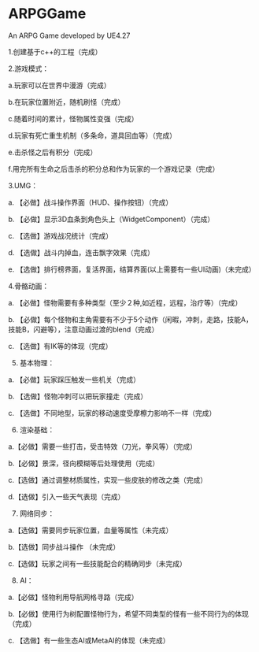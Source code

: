 # ARPGGame
An ARPG Game developed by UE4.27

1.创建基于c++的工程（完成）

2.游戏模式：

a.玩家可以在世界中漫游（完成）

b.在玩家位置附近，随机刷怪（完成）

c.随着时间的累计，怪物属性变强（完成）

d.玩家有死亡重生机制（多条命，道具回血等）（完成）

e.击杀怪之后有积分（完成）

f.用完所有生命之后击杀的积分总和作为玩家的一个游戏记录（完成）

		
3.UMG： 

a. 【必做】战斗操作界面（HUD、操作按钮）（完成）

b. 【必做】显示3D血条到角色头上（WidgetComponent）（完成）

c. 【选做】游戏战况统计（完成）

d. 【选做】战斗内掉血，连击飘字效果（完成）

e. 【选做】排行榜界面，复活界面，结算界面(以上需要有一些UI动画)（未完成）


4.骨骼动画：

a. 【必做】怪物需要有多种类型（至少２种,如近程，远程，治疗等）（完成）

b. 【必做】每个怪物和主角需要有不少于5个动作（闲暇，冲刺，走路，技能A，技能B，闪避等），注意动画过渡的blend（完成）

c. 【选做】有IK等的体现（完成）
			
5. 基本物理：

a. 【必做】玩家踩压触发一些机关（完成）

b. 【选做】怪物冲刺可以把玩家撞走（完成）

c. 【选做】不同地型，玩家的移动速度受摩檫力影响不一样（完成）

6. 渲染基础：

a.【必做】需要一些打击，受击特效（刀光，拳风等）（完成）

b.【必做】景深，径向模糊等后处理使用（完成）

c.【选做】通过调整材质属性，实现一些皮肤的修改之类（完成）

d.【选做】引入一些天气表现（完成）

7. 网络同步：

a.【选做】需要同步玩家位置，血量等属性（未完成）

b.【选做】同步战斗操作 （未完成）

c.【选做】玩家之间有一些技能配合的精确同步（未完成）

8. AI：

a.【必做】怪物利用导航网格寻路（完成）

b.【必做】使用行为树配置怪物行为，希望不同类型的怪有一些不同行为的体现（完成）

c. 【选做】有一些生态AI或MetaAI的体现（未完成）







